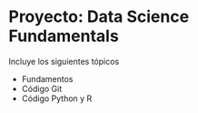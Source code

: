 # Proyecto: Data Science Fundamentals

Incluye los siguientes tópicos

* Fundamentos
* Código Git
* Código Python y R
